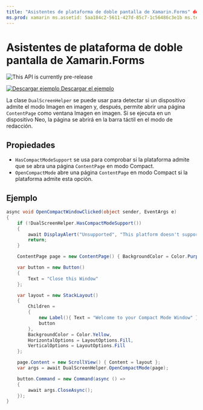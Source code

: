 ```yaml
---
title: "Asistentes de plataforma de doble pantalla de Xamarin.Forms" description: "En esta guía se explica cómo usar la clase DualScreenHelper de Xamarin.Forms para optimizar la experiencia de la aplicación para dispositivos de doble pantalla como Surface Duo y Surface Neo."
ms.prod: xamarin ms.assetid: 5aa184c2-5611-427d-85c7-1c56486c3e1b ms.technology: xamarin-forms author: davidortinau ms.author: daortin ms.date: 02/08/2020 no-loc: [Xamarin.Forms, Xamarin.Essentials]
---
```


# <a name="xamarinforms-dual-screen-platform-helpers"></a>Asistentes de plataforma de doble pantalla de Xamarin.Forms

![](~/media/shared/preview.png "This API is currently pre-release")

[![Descargar ejemplo](~/media/shared/download.png) Descargar el ejemplo](https://docs.microsoft.com/samples/xamarin/xamarin-forms-samples/userinterface-dualscreendemos/)

La clase `DualScreenHelper` se puede usar para detectar si un dispositivo admite el modo Imagen en imagen y, después, permite abrir una página `ContentPage` como ventana Imagen en imagen. Si se ejecuta en un dispositivo Neo, la página se abrirá en la barra táctil en el modo de redacción.

## <a name="properties"></a>Propiedades

- `HasCompactModeSupport` se usa para comprobar si la plataforma admite que se abra una página `ContentPage` en modo Compact.
- `OpenCompactMode` abre una página `ContentPage` en modo Compact si la plataforma admite esta opción.

## <a name="example"></a>Ejemplo

```csharp
async void OpenCompactWindowClicked(object sender, EventArgs e)
{
    if (!DualScreenHelper.HasCompactModeSupport())
    {
        await DisplayAlert("Unsupported", "This platform doesn't support this feature", "Ok");
        return;
    }

    ContentPage page = new ContentPage() { BackgroundColor = Color.Purple };

    var button = new Button()
    {
        Text = "Close this Window"
    };

    var layout = new StackLayout()
    {
        Children =
        {
            new Label(){ Text = "Welcome to your Compact Mode Window" },
            button
        },
        BackgroundColor = Color.Yellow,
        HorizontalOptions = LayoutOptions.Fill,
        VerticalOptions = LayoutOptions.Fill
    };

    page.Content = new ScrollView() { Content = layout };
    var args = await DualScreenHelper.OpenCompactMode(page);

    button.Command = new Command(async () =>
    {
        await args.CloseAsync();
    });
}
```
